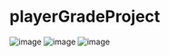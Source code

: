 # playerGradeProject
![image](https://github.com/TaejunKim99/playerGradeProject/assets/133194696/bd5c6589-5db0-48a9-b037-da2c55e77ffa)
![image](https://github.com/TaejunKim99/playerGradeProject/assets/133194696/129be5a2-055e-416e-b64b-5d44013e07a6)
![image](https://github.com/TaejunKim99/playerGradeProject/assets/133194696/5915f4a6-8441-40cd-b386-b362f74a1864)


